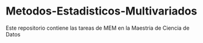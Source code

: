# Metodos-Estadisticos-Multivariados
Este repositorio contiene las tareas de MEM en la Maestria de Ciencia de Datos

